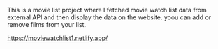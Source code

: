 This is a movie list project where I fetched movie watch list data from          
external API and then display the data on the website. yoou can add or remove films from your list.                           
 
https://moviewatchlist1.netlify.app/      
